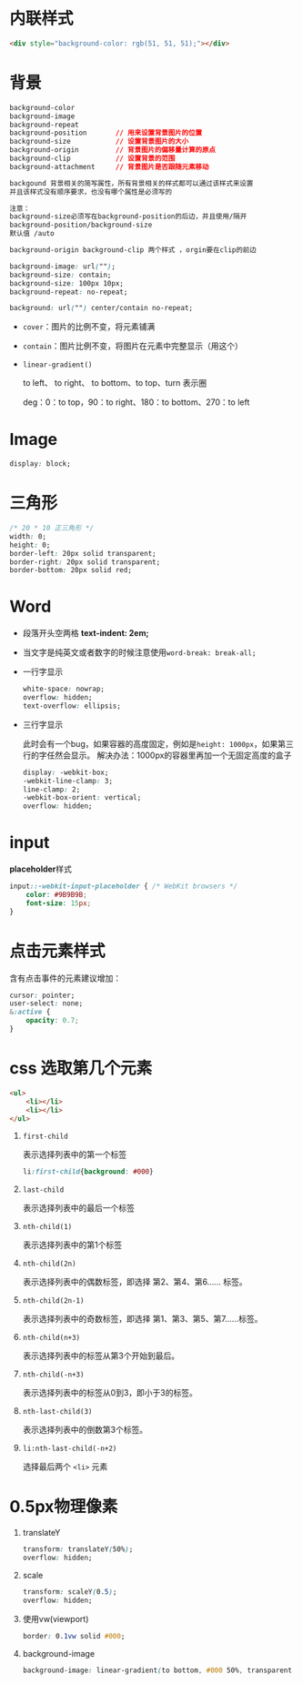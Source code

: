 # 内联样式

```html
<div style="background-color: rgb(51, 51, 51);"></div>
```



# 背景

```css
background-color
background-image
background-repeat
background-position       // 用来设置背景图片的位置
background-size           // 设置背景图片的大小
background-origin         // 背景图片的偏移量计算的原点
background-clip           // 设置背景的范围
background-attachment     // 背景图片是否跟随元素移动

backgound 背景相关的简写属性，所有背景相关的样式都可以通过该样式来设置
并且该样式没有顺序要求，也没有哪个属性是必须写的

注意：
background-size必须写在background-position的后边，并且使用/隔开
background-position/background-size
默认值 /auto

background-origin background-clip 两个样式 ，orgin要在clip的前边
```

```css
background-image: url("");
background-size: contain;
background-size: 100px 10px;
background-repeat: no-repeat;

background: url("") center/contain no-repeat;
```

- `cover`：图片的比例不变，将元素铺满

- `contain`：图片比例不变，将图片在元素中完整显示（用这个）

- `linear-gradient()`

  to left、 to right、 to bottom、to top、turn 表示圈

  deg：0：to top，90：to right、180：to bottom、270：to left



# Image

```css
display: block;
```



# 三角形

```css
/* 20 * 10 正三角形 */
width: 0;
height: 0;
border-left: 20px solid transparent;
border-right: 20px solid transparent;
border-bottom: 20px solid red;
```



# Word

- 段落开头空两格 **text-indent: 2em;**

- 当文字是纯英文或者数字的时候注意使用`word-break: break-all;`

- 一行字显示

  ```css
  white-space: nowrap;
  overflow: hidden;
  text-overflow: ellipsis;
  ```

- 三行字显示

  此时会有一个bug，如果容器的高度固定，例如是`height: 1000px`，如果第三行的字任然会显示。
  解决办法：1000px的容器里再加一个无固定高度的盒子
  
  ```css
  display: -webkit-box;
  -webkit-line-clamp: 3;
  line-clamp: 2;
  -webkit-box-orient: vertical;
  overflow: hidden;
  ```



# input

**placeholder**样式

```css
input::-webkit-input-placeholder { /* WebKit browsers */
    color: #9B9B9B;
    font-size: 15px;
}
```





# 点击元素样式

含有点击事件的元素建议增加：

```css
cursor: pointer;
user-select: none;
&:active {
    opacity: 0.7;
}
```



# css 选取第几个元素

```html
<ul>
    <li></li>
    <li></li>
</ul>
```

1. `first-child`

   表示选择列表中的第一个标签

   ```css
   li:first-child{background: #000}
   ```

2. `last-child`

   表示选择列表中的最后一个标签

3. `nth-child(1)`

   表示选择列表中的第1个标签

4. `nth-child(2n)`

   表示选择列表中的偶数标签，即选择 第2、第4、第6…… 标签。

5. `nth-child(2n-1)`

   表示选择列表中的奇数标签，即选择 第1、第3、第5、第7……标签。

6. `nth-child(n+3)`

   表示选择列表中的标签从第3个开始到最后。

7. `nth-child(-n+3)`

   表示选择列表中的标签从0到3，即小于3的标签。

8. `nth-last-child(3)`

   表示选择列表中的倒数第3个标签。

9. `li:nth-last-child(-n+2)`

   选择最后两个 `<li>` 元素




# 0.5px物理像素

1. translateY

   ```css
   transform: translateY(50%);
   overflow: hidden;
   ```

2. scale

   ```css
   transform: scaleY(0.5);
   overflow: hidden;
   ```

3. 使用vw(viewport)

   ```css
   border: 0.1vw solid #000;
   ```

4. background-image

   ```css
   background-image: linear-gradient(to bottom, #000 50%, transparent 50%);
   ```

   
